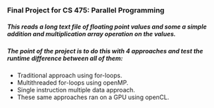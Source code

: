 ### Final Project for CS 475: Parallel Programming

##### This reads a long text file of floating point values and some a simple addition and multiplication array operation on the values. 
##### The point of the project is to do this with 4 approaches and test the runtime difference between all of them:
* Traditional approach using for-loops.
* Multithreaded for-loops using openMP.
* Single instruction multiple data approach.
* These same approaches ran on a GPU using openCL.
